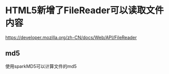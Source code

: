 # HTML5新增了FileReader可以读取文件内容

https://developer.mozilla.org/zh-CN/docs/Web/API/FileReader

## md5

使用sparkMD5可以计算文件的md5


